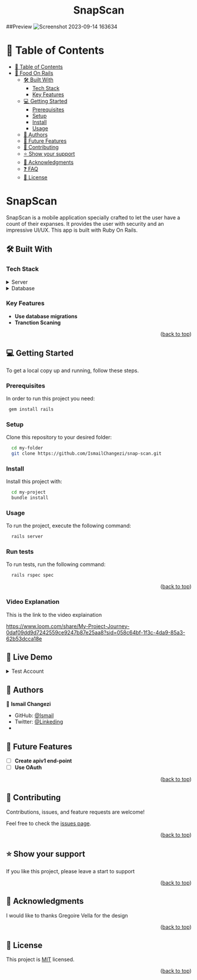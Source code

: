 <a name="readme-top"></a>
<h1 align='center'> SnapScan </h1>

##Preview
![Screenshot 2023-09-14 163634](https://github.com/IsmailChangezi/snap-scan/assets/96125730/dd0a4a23-b9a9-4473-b762-8cbabd0ff327)

# 📗 Table of Contents

- [📗 Table of Contents](#-table-of-contents)
- [🥙 Food On Rails ](#-Food-On_Rails-)
  - [🛠 Built With ](#-built-with-)
    - [Tech Stack ](#tech-stack-)
    - [Key Features ](#key-features-)
  - [💻 Getting Started ](#-getting-started-)
    - [Prerequisites](#prerequisites)
    - [Setup](#setup)
    - [Install](#install)
    - [Usage](#usage)
  - [👥 Authors ](#-authors-)
  - [🔭 Future Features ](#-future-features-)
  - [🤝 Contributing ](#-contributing-)
  - [⭐️ Show your support ](#️-show-your-support-)
  - [🙏 Acknowledgments ](#-acknowledgments-)
  - [❓ FAQ ](#-faq-)
  - [📝 License ](#-license-)


# SnapScan <a name="about-project"></a>

SnapScan is a mobile application specially crafted to let the user have a count of their expanses. It provides the user with security and an impressive UI/UX. This app is built with Ruby On Rails.

## 🛠 Built With <a name="built-with"></a>

### Tech Stack <a name="tech-stack"></a>

<details>
  <summary>Server</summary>
  <ul>
    <li><a href="https://guides.rubyonrails.org/">Ruby on Rails</a></li>
  </ul>
</details>

<details>
<summary>Database</summary>
  <ul>
    <li><a href="https://www.postgresql.org/">PostgreSQL</a></li>
  </ul>
</details>

### Key Features <a name="key-features"></a>

- **Use database migrations**
- **Tranction Scaning**
  
<p align="right">(<a href="#readme-top">back to top</a>)</p>

## 💻 Getting Started <a name="getting-started"></a>

To get a local copy up and running, follow these steps.

### Prerequisites

In order to run this project you need:

```sh
 gem install rails
```

### Setup

Clone this repository to your desired folder:

```sh
  cd my-folder
  git clone https://github.com/IsmailChangezi/snap-scan.git
```

### Install

Install this project with:

```sh
  cd my-project
  bundle install
```

### Usage

To run the project, execute the following command:

```sh
  rails server
```

### Run tests

To run tests, run the following command:

```sh
  rails rspec spec
```

<p align="right">(<a href="#readme-top">back to top</a>)</p>

### Video Explanation
This is the link to the video explaination

https://www.loom.com/share/My-Project-Journey-0daf09dd9d7242559ce9247b87e25aa8?sid=058c64bf-1f3c-4da9-85a3-62b53dcca18e

## 🚀 Live Demo <a name="live-demo"></a>

<details>
  <summary>Test Account</summary>
  -email: test@gmail.com
  -password: test123
</details>

## 👥 Authors <a name="authors"></a>

👤 **Ismail Changezi**

- GitHub: [@Ismail](https://github.com/IsmailChangezi)
- Twitter: [@Linkeding](https://www.linkedin.com/in/ismailchangezi/)
- 
## 🔭 Future Features <a name="future-features"></a>

- [ ] **Create apiv1 end-point**
- [ ] **Use OAuth**

<p align="right">(<a href="#readme-top">back to top</a>)</p>

## 🤝 Contributing <a name="contributing"></a>

Contributions, issues, and feature requests are welcome!

Feel free to check the [issues page](https://github.com/PrantoshB/Food-On-Rails/issues).

<p align="right">(<a href="#readme-top">back to top</a>)</p>

## ⭐️ Show your support <a name="support"></a>

If you like this project, please leave a start to support

<p align="right">(<a href="#readme-top">back to top</a>)</p>

## 🙏 Acknowledgments <a name="acknowledgements"></a>

I would like to thanks <a src="https://www.behance.net/gregoirevella">Gregoire Vella</a> for the design

<p align="right">(<a href="#readme-top">back to top</a>)</p>

## 📝 License <a name="license"></a>

This project is [MIT](./LICENSE) licensed.

<p align="right">(<a href="#readme-top">back to top</a>)</p>
